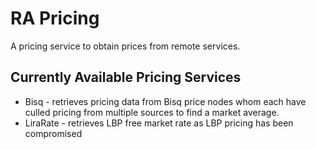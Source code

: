 # RA Pricing
A pricing service to obtain prices from remote services.

## Currently Available Pricing Services
* Bisq - retrieves pricing data from Bisq price nodes whom each have culled pricing from multiple sources to find a market average.
* LiraRate - retrieves LBP free market rate as LBP pricing has been compromised

